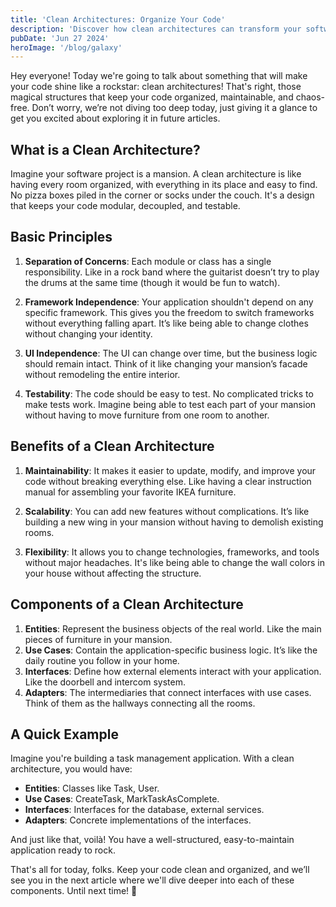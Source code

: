 ```yaml
---
title: 'Clean Architectures: Organize Your Code'
description: 'Discover how clean architectures can transform your software project into a well-organized and easy-to-maintain mansion. Learn the basic principles, benefits, and essential components to keep your code modular, decoupled, and testable. Start rocking with cleaner, more organized code today!'
pubDate: 'Jun 27 2024'
heroImage: '/blog/galaxy'
---
```


Hey everyone! Today we're going to talk about something that will make your code shine like a rockstar: clean architectures! That's right, those magical structures that keep your code organized, maintainable, and chaos-free. Don’t worry, we’re not diving too deep today, just giving it a glance to get you excited about exploring it in future articles.

## What is a Clean Architecture?

Imagine your software project is a mansion. A clean architecture is like having every room organized, with everything in its place and easy to find. No pizza boxes piled in the corner or socks under the couch. It's a design that keeps your code modular, decoupled, and testable.

## Basic Principles

1. **Separation of Concerns**: Each module or class has a single responsibility. Like in a rock band where the guitarist doesn’t try to play the drums at the same time (though it would be fun to watch).

2. **Framework Independence**: Your application shouldn't depend on any specific framework. This gives you the freedom to switch frameworks without everything falling apart. It’s like being able to change clothes without changing your identity.

3. **UI Independence**: The UI can change over time, but the business logic should remain intact. Think of it like changing your mansion’s facade without remodeling the entire interior.

4. **Testability**: The code should be easy to test. No complicated tricks to make tests work. Imagine being able to test each part of your mansion without having to move furniture from one room to another.

## Benefits of a Clean Architecture

1. **Maintainability**: It makes it easier to update, modify, and improve your code without breaking everything else. Like having a clear instruction manual for assembling your favorite IKEA furniture.

2. **Scalability**: You can add new features without complications. It’s like building a new wing in your mansion without having to demolish existing rooms.

3. **Flexibility**: It allows you to change technologies, frameworks, and tools without major headaches. It's like being able to change the wall colors in your house without affecting the structure.

## Components of a Clean Architecture

1. **Entities**: Represent the business objects of the real world. Like the main pieces of furniture in your mansion.
2. **Use Cases**: Contain the application-specific business logic. It’s like the daily routine you follow in your home.
3. **Interfaces**: Define how external elements interact with your application. Like the doorbell and intercom system.
4. **Adapters**: The intermediaries that connect interfaces with use cases. Think of them as the hallways connecting all the rooms.

## A Quick Example

Imagine you're building a task management application. With a clean architecture, you would have:

- **Entities**: Classes like Task, User.
- **Use Cases**: CreateTask, MarkTaskAsComplete.
- **Interfaces**: Interfaces for the database, external services.
- **Adapters**: Concrete implementations of the interfaces.

And just like that, voilà! You have a well-structured, easy-to-maintain application ready to rock.

That's all for today, folks. Keep your code clean and organized, and we’ll see you in the next article where we'll dive deeper into each of these components. Until next time! 🎸

